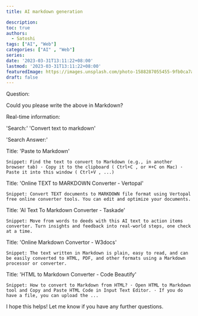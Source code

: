```yaml
---
title: AI markdown generation

description:
toc: true
authors:
  - Satoshi
tags: ["AI", "Web"]
categories: ["AI" , "Web"]
series:
date: '2023-03-31T13:11:22+08:00'
lastmod: '2023-03-31T13:11:22+08:00'
featuredImage: https://images.unsplash.com/photo-1588287055455-9fb0ca7a2d02?auto=format&fit=crop&q=80&w=1935&ixlib=rb-4.0.3&ixid=M3wxMjA3fDB8MHxwaG90by1wYWdlfHx8fGVufDB8fHx8fA%3D%3D
draft: false
---
```

Question:

Could you please write the above in Markdown?

Real-time information:

'Search:' 'Convert text to markdown'

'Search Answer:'

  Title: 'Paste to Markdown'

    Snippet: Find the text to convert to Markdown (e.g., in another browser tab) · Copy it to the clipboard ( Ctrl+C , or ⌘+C on Mac) · Paste it into this window ( Ctrl+V , ...)

  Title: 'Online TEXT to MARKDOWN Converter - Vertopal'

    Snippet: Convert TEXT documents to MARKDOWN file format using Vertopal free online converter tools. You can edit and optimize your documents.

  Title: 'AI Text To Markdown Converter - Taskade'

    Snippet: Move from words to deeds with this AI text to action items converter. Turn insights and feedback into real-world steps, one check at a time.

  Title: 'Online Markdown Convertor - W3docs'

    Snippet: The text written in Markdown is plain, easy to read, and can be easily converted to HTML, PDF, and other formats using a Markdown processor or converter.

  Title: 'HTML to Markdown Converter - Code Beautify'

    Snippet: How to convert to Markdown from HTML? · Open HTML to Markdown tool and Copy and Paste HTML Code in Input Text Editor. · If you do have a file, you can upload the ...

I hope this helps! Let me know if you have any further questions.
